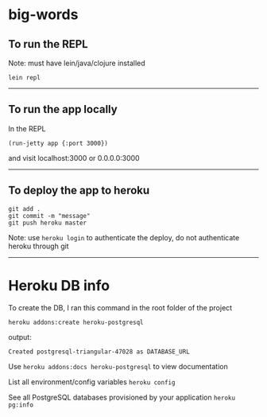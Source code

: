 # big-words 

## To run the REPL

 Note: must have lein/java/clojure installed
  
  `lein repl` 

-------

## To run the app locally

In the REPL 


`(run-jetty app {:port 3000})`

and visit localhost:3000 or 0.0.0.0:3000

-------

## To deploy the app to heroku

``` 
git add .
git commit -m "message"
git push heroku master
```

Note: use `heroku login` to authenticate the deploy, do not authenticate heroku through git

-------

# Heroku DB info

To create the DB, I ran this command in the root folder of the project 

`heroku addons:create heroku-postgresql`

output:
```
Created postgresql-triangular-47028 as DATABASE_URL
```
Use `heroku addons:docs heroku-postgresql` to view documentation

List all environment/config variables 
`heroku config`

See all PostgreSQL databases provisioned by your application
`heroku pg:info`